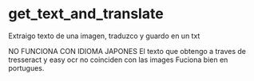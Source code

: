 # get_text_and_translate

Extraigo texto de una imagen, traduzco y guardo en un txt

NO FUNCIONA CON IDIOMA JAPONES
El texto que obtengo a traves de tresseract y easy ocr no coinciden con las images
Fuciona bien en portugues.
